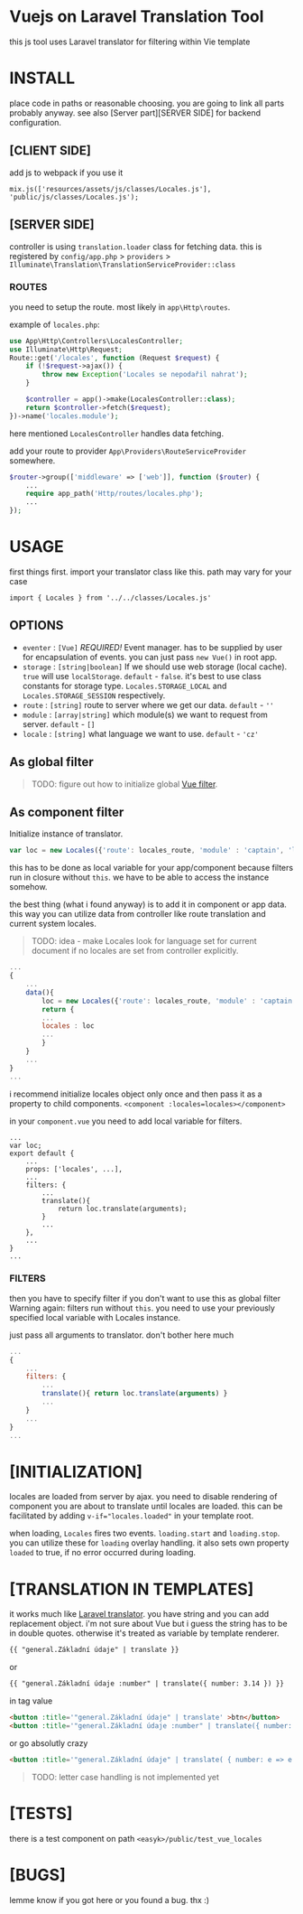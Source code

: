 # Vuejs on Laravel Translation Tool

this js tool uses Laravel translator for filtering within Vie template

# INSTALL

place code in paths or reasonable choosing. you are going to link all parts probably anyway.
see also [Server part][SERVER SIDE] for backend configuration.

## [CLIENT SIDE]

add js to webpack if you use it

```mix.js(['resources/assets/js/classes/Locales.js'], 'public/js/classes/Locales.js');```

## [SERVER SIDE]

controller is using `translation.loader` class for fetching data. this is registered by `config/app.php` > `providers` > `Illuminate\Translation\TranslationServiceProvider::class`

### ROUTES

you need to setup the route. most likely in `app\Http\routes`.

example of `locales.php`:

```php
use App\Http\Controllers\LocalesController;
use Illuminate\Http\Request;
Route::get('/locales', function (Request $request) {
    if (!$request->ajax()) {
        throw new Exception('Locales se nepodařil nahrat');
    }

    $controller = app()->make(LocalesController::class);
    return $controller->fetch($request);
})->name('locales.module');
```
here mentioned `LocalesController` handles data fetching.

add your route to provider `App\Providers\RouteServiceProvider` somewhere.

```php
$router->group(['middleware' => ['web']], function ($router) {
    ...
    require app_path('Http/routes/locales.php');
    ...
});
```

# USAGE

first things first. import your translator class like this. path may vary for your case

```import { Locales } from '../../classes/Locales.js'```

## OPTIONS

 - `eventer` : `[Vue]` *REQUIRED!* Event manager. has to be supplied by user for encapsulation of events. you can just pass `new Vue()` in root app. 
 - `storage` : `[string|boolean]` If we should use web storage (local cache). `true` will use `localStorage`. `default` - `false`. it's best to use class constants for storage type. `Locales.STORAGE_LOCAL` and `Locales.STORAGE_SESSION` respectively. 
 - `route`   : `[string]` route to server where we get our data. `default` - `''`
 - `module`  : `[array|string]` which module(s) we want to request from server. `default` - `[]`
 - `locale`  : `[string]` what language we want to use. `default` - `'cz'`

## As global filter

> TODO: figure out how to initialize global [Vue filter](https://vuejs.org/v2/guide/filters.html).

## As component filter

Initialize instance of translator.

```javascript
var loc = new Locales({'route': locales_route, 'module' : 'captain', 'locale' => 'cz'});
```

this has to be done as local variable for your app/component because filters run in closure without `this`. we have to be able to access the instance somehow.

the best thing (what i found anyway) is to add it in component or app data. this way you can utilize data from controller like route translation and current system locales.

> TODO: idea - make Locales look for language set for current document if no locales are set from controller explicitly.

```javascript
...
{
    ...
    data(){
        loc = new Locales({'route': locales_route, 'module' : 'captain', 'locale' => 'cz'});
        return {
        ...
        locales : loc
        ...
        }
    }
    ...
}
...
```

i recommend initialize locales object only once and then pass it as a property to child components. `<component :locales=locales></component>`

in your `component.vue` you need to add local variable for filters.
```
...
var loc;
export default {
    ...
    props: ['locales', ...],
    ...
    filters: {
        ...
        translate(){
            return loc.translate(arguments);
        }
        ...
    },
    ...
}
...
```

### FILTERS

then you have to specify filter if you don't want to use this as global filter
Warning again: filters run without `this`. you need to use your previously
specified local variable with Locales instance.

just pass all arguments to translator. don't bother here much

```javascript
...
{
    ...
    filters: {
        ...
        translate(){ return loc.translate(arguments) }
        ...
    }
    ...
}
...
```

# [INITIALIZATION]

locales are loaded from server by ajax. you need to disable rendering of component you are about to translate until locales are loaded. this can be facilitated by adding `v-if="locales.loaded"` in your template root.

when loading, `Locales` fires two events. `loading.start` and `loading.stop`. you can utilize these for `loading` overlay handling.
it also sets own property `loaded` to true, if no error occurred during loading.



# [TRANSLATION IN TEMPLATES]

it works much like [Laravel translator](https://laravel.com/docs/5.2/localization). you have string and you can add replacement object.
i'm not sure about Vue but i guess the string has to be in double quotes. otherwise it's treated as variable by template renderer.


```html
{{ "general.Základní údaje" | translate }}
```
or

```html
{{ "general.Základní údaje :number" | translate({ number: 3.14 }) }}
```
in tag value
```html
<button :title='"general.Základní údaje" | translate' >btn</button>
<button :title='"general.Základní údaje :number" | translate({ number: 3.14 })' >btn</button>
```
or go absolutly crazy
```html
<button :title='"general.Základní údaje" | translate( { number: e => e.split(" ").map( function(ee){ return ee.charAt(0).toLocaleUpperCase() + ee.slice(1) } ).join(" ") } )' >btn</button>
```

> TODO: letter case handling is not implemented yet

# [TESTS]

there is a test component on path `<easyk>/public/test_vue_locales`

# [BUGS]

lemme know if you got here or you found a bug. thx :)
